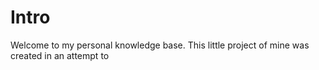 # Intro

Welcome to my personal knowledge base. This little project of mine was created in an attempt to 
<!--stackedit_data:
eyJoaXN0b3J5IjpbLTE2NjQ1MzMzMjNdfQ==
-->